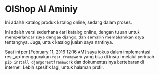 # OlShop Al Aminiy

Ini adalah katalog produk katalog online, sedang dalam proses. 

Ini adalah versi sederhana dari katalog online, dengan tujuan untuk memperlancar saya dengan django, dan semakin memahamkan saya tentangnya. Juga, untuk katalog jualan saya nantinya.

Saat ini per [February 11, 2016 12:16 AM] saya fokus dalam implementasi rest_api menggunakan `rest_framework` yang bisa di install melalui perintah `pip install djangorestframework` dan dokumentasinya bertebaran di internet. Lebih spesifik lagi, untuk halaman profil.